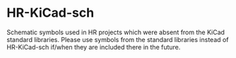 # HR-KiCad-sch
Schematic symbols used in HR projects which were absent from the KiCad 
standard libraries. Please use symbols from the standard libraries 
instead of HR-KiCad-sch if/when they are included there in the future.
